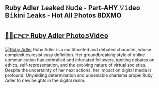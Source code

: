 ## Ruby Adler 𝙻eaked 𝙽u𝚍e - Part-AHY 𝚅𝚒deo B𝚒kini 𝙻eaks - Hot All 𝙿hotos 8DXMO

# <h2><a href="http://ld5gj4j.urlbe.top/?page=Ruby+Adler">🔗🔗👉👉 Ruby Adler P𝚑oto𝚜Vid𝚎o</a></h2>

[![Ruby Adler](https://i.imgur.com/eBuTRDB.gif)](http://ld5gj4j.urlbe.top/?page=Ruby+Adler)
Ruby Adler is a multifaceted and debated character, whose complexities resist easy definition. Her groundbreaking style of online communication has enthralled and infuriated followers, igniting debates on ethics, self-representation, and the evolving nature of virtual societies. Despite the uncertainty of her next actions, her impact on digital media is profound. Unyielding determination and undeniable charisma propel Ruby Adler to new heights in the digital realm.
